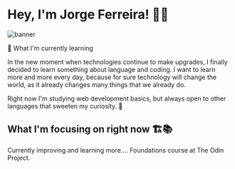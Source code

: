 # Hey, I'm Jorge Ferreira! :wave::purple_heart: 
<img src="https://user-images.githubusercontent.com/83745669/117478811-fe545800-af35-11eb-92d5-8febd6ce72ed.png" alt="banner">

🌱 What I'm currently learning

In the new moment when technologies continue to make upgrades, I finally decided to learn something about language and coding. I want to learn more and more every day, because for sure technology will change the world, as it already changes many things that we already do.

Right now I'm studying web development basics, but always open to other languages that sweeten my curiosity. :brain:

## What I'm focusing on right now :building_construction::books:

Currently improving and learning more.... Foundations course at The Odin Project.
